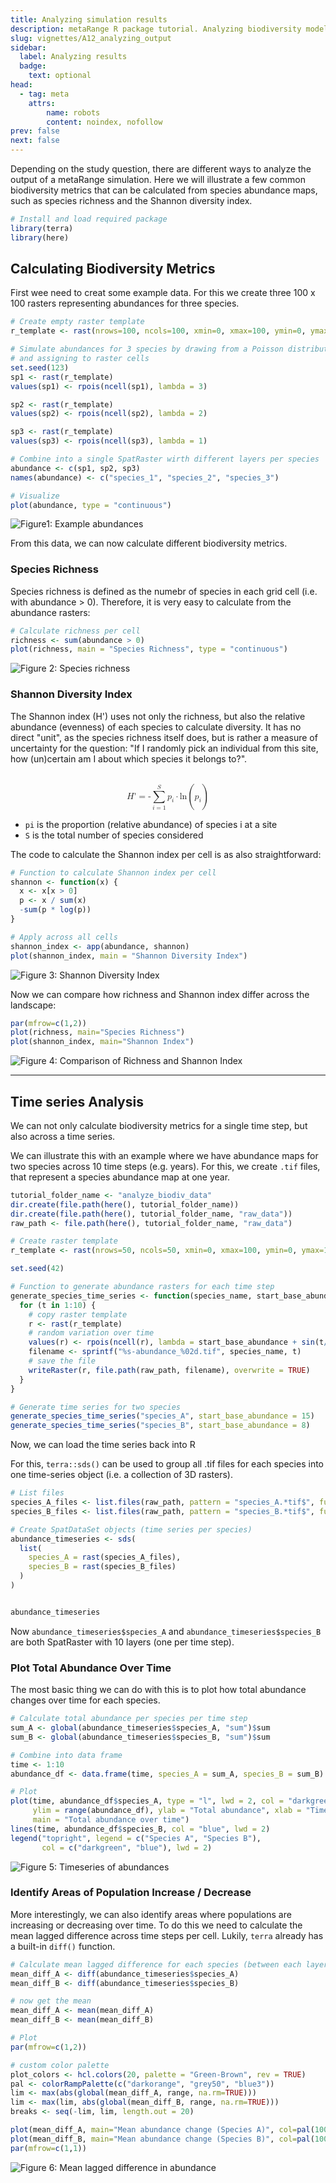 ```yaml
---
title: Analyzing simulation results
description: metaRange R package tutorial. Analyzing biodiversity model output.
slug: vignettes/A12_analyzing_output
sidebar:
  label: Analyzing results
  badge:
    text: optional
head:
  - tag: meta
    attrs:
        name: robots
        content: noindex, nofollow
prev: false
next: false
---
```



Depending on the study question, there are different ways to analyze the output of a metaRange simulation.
Here we will illustrate a few common biodiversity metrics that can be calculated from species abundance maps, such as species richness and the Shannon diversity index.

``` r
# Install and load required package
library(terra)
library(here)

```

## Calculating Biodiversity Metrics

First wee need to creat some example data.
For this we create three 100 x 100 rasters representing abundances for three species.
``` r
# Create empty raster template
r_template <- rast(nrows=100, ncols=100, xmin=0, xmax=100, ymin=0, ymax=100)

# Simulate abundances for 3 species by drawing from a Poisson distribution
# and assigning to raster cells
set.seed(123)
sp1 <- rast(r_template)
values(sp1) <- rpois(ncell(sp1), lambda = 3)

sp2 <- rast(r_template)
values(sp2) <- rpois(ncell(sp2), lambda = 2)

sp3 <- rast(r_template)
values(sp3) <- rpois(ncell(sp3), lambda = 1)

# Combine into a single SpatRaster wirth different layers per species
abundance <- c(sp1, sp2, sp3)
names(abundance) <- c("species_1", "species_2", "species_3")

# Visualize
plot(abundance, type = "continuous")


```
![Figure1: Example abundances](../../../assets/A12_analyzing_results/abundance.png)

From this data, we can now calculate different biodiversity metrics.

### Species Richness

Species richness is defined as the numebr of species in each grid cell (i.e. with abundance > 0).
Therefore, it is very easy to calculate from the abundance rasters:
``` r
# Calculate richness per cell
richness <- sum(abundance > 0)
plot(richness, main = "Species Richness", type = "continuous")


```
![Figure 2: Species richness](../../../assets/A12_analyzing_results/richness.png)

### Shannon Diversity Index

The Shannon index (H') uses not only the richness, but also the relative abundance (evenness) of each species to calculate diversity.
It has no direct "unit", as the species richness itself does, but is rather a measure of uncertainty for the question: "If I randomly pick an individual from this site, how (un)certain am I about which species it belongs to?".

​<math xmlns="http://www.w3.org/1998/Math/MathML" display="block">
  <mrow>
    <mi>H</mi><mo>'</mo><mo>=</mo>
    <mrow>
      <mo>-</mo>
      <munderover>
        <mo>&#x2211;</mo>
        <mrow><mi>i</mi><mo>=</mo><mn>1</mn></mrow>
        <mi>S</mi>
      </munderover>
      <msub><mi>p</mi><mi>i</mi></msub>
      <mo>&#x22C5;</mo>
      <mi>ln</mi>
      <mo>(</mo>
        <msub><mi>p</mi><mi>i</mi></msub>
      <mo>)</mo>
    </mrow>
  </mrow>
</math>

- `pi`   is the proportion (relative abundance) of species i at a site
- `S` is the total number of species considered

The code to calculate the Shannon index per cell is as also straightforward:
``` r
# Function to calculate Shannon index per cell
shannon <- function(x) {
  x <- x[x > 0]
  p <- x / sum(x)
  -sum(p * log(p))
}

# Apply across all cells
shannon_index <- app(abundance, shannon)
plot(shannon_index, main = "Shannon Diversity Index")

```
![Figure 3: Shannon Diversity Index](../../../assets/A12_analyzing_results/shannon.png)

Now we can compare how richness and Shannon index differ across the landscape:
``` r
par(mfrow=c(1,2))
plot(richness, main="Species Richness")
plot(shannon_index, main="Shannon Index")


```

![Figure 4: Comparison of Richness and Shannon Index](../../../assets/A12_analyzing_results/richness_vs_shannon.png)

_________________________________

## Time series Analysis

We can not only calculate biodiversity metrics for a single time step, but also across a time series.

We can illustrate this with an example where we have abundance maps for two species across 10 time steps (e.g. years).
For this, we create `.tif` files, that represent a species abundance map at one year.

``` r
tutorial_folder_name <- "analyze_biodiv_data"
dir.create(file.path(here(), tutorial_folder_name))
dir.create(file.path(here(), tutorial_folder_name, "raw_data"))
raw_path <- file.path(here(), tutorial_folder_name, "raw_data")

# Create raster template
r_template <- rast(nrows=50, ncols=50, xmin=0, xmax=100, ymin=0, ymax=100)

set.seed(42)

# Function to generate abundance rasters for each time step
generate_species_time_series <- function(species_name, start_base_abundance) {
  for (t in 1:10) {
    # copy raster template
    r <- rast(r_template)
    # random variation over time
    values(r) <- rpois(ncell(r), lambda = start_base_abundance + sin(t/2) * start_base_abundance/3)
    filename <- sprintf("%s-abundance_%02d.tif", species_name, t)
    # save the file
    writeRaster(r, file.path(raw_path, filename), overwrite = TRUE)
  }
}

# Generate time series for two species
generate_species_time_series("species_A", start_base_abundance = 15)
generate_species_time_series("species_B", start_base_abundance = 8)

```

Now, we can load the time series back into R

For this, `terra::sds()` can be used to group all .tif files for each species into one time-series object (i.e. a collection of 3D rasters).
``` r
# List files
species_A_files <- list.files(raw_path, pattern = "species_A.*tif$", full.names = TRUE)
species_B_files <- list.files(raw_path, pattern = "species_B.*tif$", full.names = TRUE)

# Create SpatDataSet objects (time series per species)
abundance_timeseries <- sds(
  list(
    species_A = rast(species_A_files),
    species_B = rast(species_B_files)
  )
)


abundance_timeseries


```



Now `abundance_timeseries$species_A` and `abundance_timeseries$species_B` are both SpatRaster with 10 layers (one per time step).




### Plot Total Abundance Over Time

The most basic thing we can do with this is to plot how total abundance changes over time for each species.
``` r
# Calculate total abundance per species per time step
sum_A <- global(abundance_timeseries$species_A, "sum")$sum
sum_B <- global(abundance_timeseries$species_B, "sum")$sum

# Combine into data frame
time <- 1:10
abundance_df <- data.frame(time, species_A = sum_A, species_B = sum_B)

# Plot
plot(time, abundance_df$species_A, type = "l", lwd = 2, col = "darkgreen",
     ylim = range(abundance_df), ylab = "Total abundance", xlab = "Time step",
     main = "Total abundance over time")
lines(time, abundance_df$species_B, col = "blue", lwd = 2)
legend("topright", legend = c("Species A", "Species B"),
       col = c("darkgreen", "blue"), lwd = 2)

```
![Figure 5: Timeseries of abundances](../../../assets/A12_analyzing_results/timeseries.png)

### Identify Areas of Population Increase / Decrease

More interestingly, we can also identify areas where populations are increasing or decreasing over time.
To do this we need to calculate the mean lagged difference across time steps per cell.
Lukily, `terra` already has a built-in `diff()` function.

``` r
# Calculate mean lagged difference for each species (between each layer)
mean_diff_A <- diff(abundance_timeseries$species_A)
mean_diff_B <- diff(abundance_timeseries$species_B)

# now get the mean
mean_diff_A <- mean(mean_diff_A)
mean_diff_B <- mean(mean_diff_B)

# Plot
par(mfrow=c(1,2))

# custom color palette
plot_colors <- hcl.colors(20, palette = "Green-Brown", rev = TRUE)
pal <- colorRampPalette(c("darkorange", "grey50", "blue3"))
lim <- max(abs(global(mean_diff_A, range, na.rm=TRUE)))
lim <- max(lim, abs(global(mean_diff_B, range, na.rm=TRUE)))
breaks <- seq(-lim, lim, length.out = 20)

plot(mean_diff_A, main="Mean abundance change (Species A)", col=pal(100), breaks=breaks, type ="continuous")
plot(mean_diff_B, main="Mean abundance change (Species B)", col=pal(100), breaks=breaks, type ="continuous")
par(mfrow=c(1,1))
```
![Figure 6: Mean lagged difference in abundance](../../../assets/A12_analyzing_results/mean_change.png)

